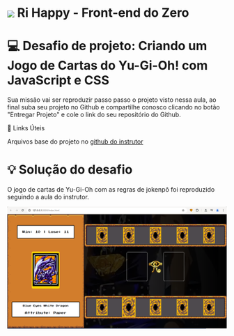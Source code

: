<h1>
    <a href="https://www.dio.me/">
     <img align="center" width="40px" src="https://hermes.digitalinnovation.one/assets/diome/logo-minimized.png"></a>
    <span> Ri Happy - Front-end do Zero
</span>
</h1>

# :computer: Desafio de projeto: Criando um Jogo de Cartas do Yu-Gi-Oh! com JavaScript e CSS

Sua missão vai ser reproduzir passo passo o projeto visto nessa aula, ao final
suba seu projeto no Github e compartilhe conosco clicando no botão "Entregar Projeto" e cole o link do seu repositório do Github.

🔗 Links Úteis

Arquivos base do projeto no [github do instrutor](https://github.com/digitalinnovationone/js-yugioh-assets)


# :bulb: Solução do desafio 

O jogo de cartas de Yu-Gi-Oh com as regras de jokenpô foi reproduzido seguindo a aula do instrutor.

<p align="center">
<img src="game.png">
</p>